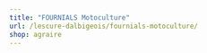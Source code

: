```yaml
---
title: "FOURNIALS Motoculture"
url: /lescure-dalbigeois/fournials-motoculture/
shop: agraire
---
```

